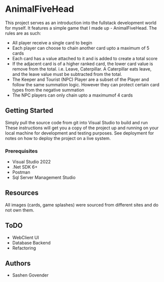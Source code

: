# AnimalFiveHead
This project serves as an introduction into the fullstack development world for myself. It features a simple game that I made up - AnimalFiveHead. The rules are as such:
* All player receive a single card to begin
* Each player can choose to chain another card upto a maximum of 5 cards
* Each card has a value attached to it and is added to create a total score
* If the adjacent card is of a higher ranked card, the lower card value is remove from the total. i.e. Leave, Caterpillar. A Caterpillar eats leave, and the leave value must be subtracted from the total. 
* The Keeper and Tourist (NPC) Player are a subset of the Player and follow the same summation logic. However they can protect certain card types from the negative summation
* The NPC players can only chain upto a maximumof 4 cards 

## Getting Started
Simply pull the source code from git into Visual Studio to build and run
These instructions will get you a copy of the project up and running on your local machine for development and testing purposes. See deployment for notes on how to deploy the project on a live system.

### Prerequisites
* Visual Studio 2022
* .Net SDK 6+
* Postman
* Sql Server Management Studio


## Resources
All images (cards, game splashes) were sourced from different sites and do not own them.

## ToDO
* WebClient UI
* Database Backend
* Refactoring

## Authors
* Sashen Govender

